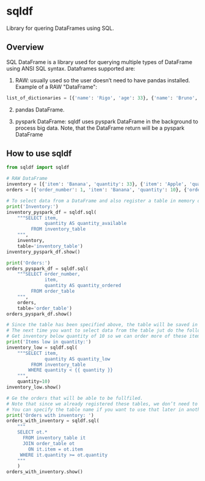 # sqldf
Library for quering DataFrames using SQL.

## Overview
SQL DataFrame is a library used for querying multiple types of DataFrame using ANSI SQL syntax. Dataframes supported are: 
1. RAW: usually used so the user doesn’t need to have pandas installed. Example of a RAW "DataFrame":
```python
list_of_dictionaries = [{'name': 'Rigo', 'age': 33}, {'name': 'Bruno', 'age': 33}]
```

2. pandas DataFrame.

3. pyspark DataFrame: sqldf uses pyspark DataFrame in the background to process big data. Note, that the DataFrame return will be a pyspark DataFrame

## How to use sqldf
```python
from sqldf import sqldf

# RAW DataFrame
inventory = [{'item': 'Banana', 'quantity': 33}, {'item': 'Apple', 'quantity': 2}]
orders = [{'order_number': 1, 'item': 'Banana', 'quantity': 10}, {'order_number': 2, 'item': 'Apple', 'quantity': 10}]

# To select data from a DataFrame and also register a table in memory do the following:
print('Inventory:')
inventory_pyspark_df = sqldf.sql(
	"""SELECT item,
		      quantity AS quantity_available
		 FROM inventory_table
	""",
	inventory,
	table='inventory_table')
inventory_pyspark_df.show()

print('Orders:')
orders_pyspark_df = sqldf.sql(
	"""SELECT order_number,
			  item,
			  quantity AS quantity_ordered
		 FROM order_table
	""",
	orders,
	table='order_table')
orders_pyspark_df.show()

# Since the table has been specified above, the table will be saved in memory.
# The next time you want to select data from the table jut do the following:
# Get inventory below quantity of 10 so we can order more of these items.
print('Items low in quantity:')
inventory_low = sqldf.sql(
	"""SELECT item,
			  quantity AS quantity_low
	     FROM inventory_table
	    WHERE quantity < {{ quantity }}
	""",
	quantity=10)
inventory_low.show()

# Ge the orders that will be able to be fullfiled.
# Note that since we already registered these tables, we don’t need to specify the able again.
# You can specify the table name if you want to use that later in another query.
print('Orders with inventory: ')
orders_with_inventory = sqldf.sql(
	"""
	SELECT ot.*
	  FROM inventory_table it
	  JOIN order_table ot
	    ON it.item = ot.item
	 WHERE it.quantity >= ot.quantity
	"""
	)
orders_with_inventory.show()

```

